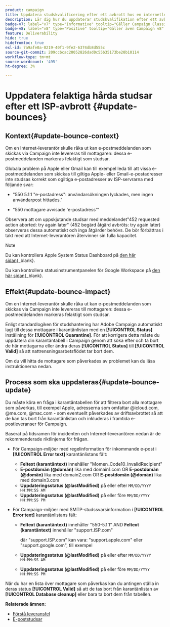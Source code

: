 ```yaml
---
product: campaign
title: Uppdatera studskvalificering efter ett avbrott hos en internetleverantör
description: Lär dig hur du uppdaterar studskvalifikation efter ett avbrott i en Internet-leverantör
badge-v7: label="v7" type="Informative" tooltip="Gäller Campaign Classic v7"
badge-v8: label="v8" type="Positive" tooltip="Gäller även Campaign v8"
feature: Deliverability
hide: true
hidefromtoc: true
exl-id: 7a9afe0a-0219-40f1-9fe2-6374db8d555c
source-git-commit: 209ccbcac20052826dad0c55b35173be20b10114
workflow-type: tm+mt
source-wordcount: '495'
ht-degree: 3%

---
```


# Uppdatera felaktiga hårda studsar efter ett ISP-avbrott {#update-bounces}



## Kontext{#update-bounce-context}

Om en Internet-leverantör skulle råka ut kan e-postmeddelanden som skickas via Campaign inte levereras till mottagaren: dessa e-postmeddelanden markeras felaktigt som studsar.

Globala problem på Apple eller Gmail kan till exempel leda till att vissa e-postmeddelanden som skickas till giltiga Apple- eller Gmail-e-postadresser inte studsas korrekt som ogiltiga e-postadresser av ISP-servrarna med följande svar:

* &quot;550 5.1.1 &quot;e-postadress&quot;: användarsökningen lyckades, men ingen användarpost hittades.&quot;

* &quot;550 mottagare avvisade &#39;e-postadress&#39;&quot;

Observera att om uppskjutande studsar med meddelandet&quot;452 requested action aborted: try again later&quot; (452 begärd åtgärd avbröts: try again later) observeras dessa automatiskt och inga åtgärder behövs. De bör förbättras i takt med att Internet-leverantören återvinner sin fulla kapacitet.

>[!NOTE]
>
>Du kan kontrollera Apple System Status Dashboard på [den här sidan](https://www.apple.com/support/systemstatus/){_blank}.
>
>Du kan kontrollera statusinstrumentpanelen för Google Workspace på [den här sidan](https://www.google.com/appsstatus#hl=en&amp;v=status){_blank}.
>

## Effekt{#update-bounce-impact}

Om en Internet-leverantör skulle råka ut kan e-postmeddelanden som skickas via Campaign inte levereras till mottagaren: dessa e-postmeddelanden markeras felaktigt som studsar.

Enligt standardlogiken för studshantering har Adobe Campaign automatiskt lagt till dessa mottagare i karantänlistan med en **[!UICONTROL Status]** inställning för **[!UICONTROL Quarantine]**. För att korrigera detta måste du uppdatera din karantäntabell i Campaign genom att söka efter och ta bort de här mottagarna eller ändra deras **[!UICONTROL Status]** till **[!UICONTROL Valid]** så att nattrensningsarbetsflödet tar bort dem.

Om du vill hitta de mottagare som påverkades av problemet kan du läsa instruktionerna nedan.

## Process som ska uppdateras{#update-bounce-update}

Du måste köra en fråga i karantäntabellen för att filtrera bort alla mottagare som påverkas, till exempel Apple, adresserna som omfattar @icloud.com, @me.com, @mac.com - som eventuellt påverkades av driftsavbrottet så att de kan tas bort från karantänlistan och inkluderas i framtida e-postleveranser för Campaign.

Baserat på tidsramen för incidenten och Internet-leverantören nedan är de rekommenderade riktlinjerna för frågan.

* För Campaign-miljöer med regelinformation för inkommande e-post i **[!UICONTROL Error text]** karantänlistans fält:

   * **Feltext (karantäntext)** innehåller &quot;Momen_Code10_InvalidRecipient&quot;
   * **E-postdomän (@domän)** lika med domain1.com OR **E-postdomän (@domän)** lika med domain2.com OR **E-postdomän (@domän)** lika med domain3.com
   * **Uppdateringsstatus (@lastModified)** på eller efter `MM/DD/YYYY HH:MM:SS AM`
   * **Uppdateringsstatus (@lastModified)** på eller före `MM/DD/YYYY HH:MM:SS PM`

* För Campaign-miljöer med SMTP-studssvarsinformation i **[!UICONTROL Error text]** karantänlistans fält:

   * **Feltext (karantäntext)** innehåller &quot;550-5.1.1&quot; AND **Feltext (karantäntext)** innehåller &quot;support.ISP.com&quot;

     där &quot;support.ISP.com&quot; kan vara: &quot;support.apple.com&quot; eller &quot;support.google.com&quot;, till exempel

   * **Uppdateringsstatus (@lastModified)** på eller efter `MM/DD/YYYY HH:MM:SS AM`
   * **Uppdateringsstatus (@lastModified)** på eller före  `MM/DD/YYYY HH:MM:SS PM`


När du har en lista över mottagare som påverkas kan du antingen ställa in deras status **[!UICONTROL Valid]** så att de tas bort från karantänlistan av **[!UICONTROL Database cleanup]** eller bara ta bort dem från tabellen.

**Relaterade ämnen:**
* [Förstå leveransfel](understanding-delivery-failures.md)
* [E-poststudsar](understanding-delivery-failures.md#bounce-mail-qualification)
